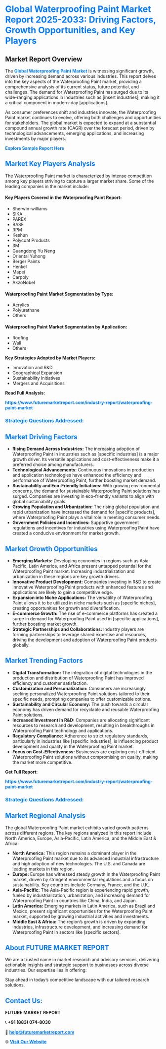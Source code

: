 <h1 style="color: #007BFF;">Global Waterproofing Paint Market Report 2025-2033: Driving Factors, Growth Opportunities, and Key Players</h1>

<section id="overview">
<h2>Market Report Overview</h2>
<p>The <a href="https://www.futuremarketreport.com/industry-report/waterproofing-paint-market" style="color: #007BFF; text-decoration: none;"><strong>Global Waterproofing Paint Market</strong></a> is witnessing significant growth, driven by increasing demand across various industries. This report delves into the key aspects of the Waterproofing Paint market, providing a comprehensive analysis of its current status, future potential, and challenges. The demand for Waterproofing Paint has surged due to its wide-ranging applications in industries such as [insert industries], making it a critical component in modern-day [applications].</p>
<p>As consumer preferences shift and industries innovate, the Waterproofing Paint market continues to evolve, offering both challenges and opportunities for stakeholders. The global market is expected to expand at a substantial compound annual growth rate (CAGR) over the forecast period, driven by technological advancements, emerging applications, and increasing investments by major players.</p>
</section>

<section id="overview">
<p><a href="https://www.futuremarketreport.com/request-sample/reportId=40397" style="color: #007BFF; text-decoration: none;"><strong>Explore Sample Report Here</strong></a></p>
</section>

<section id="key-players">
<h2 style="color: #007BFF;">Market Key Players Analysis</h2>
<p>The Waterproofing Paint market is characterized by intense competition among key players striving to capture a larger market share. Some of the leading companies in the market include:</p>
<h4>Key Players Covered in the Waterproofing Paint Report:</h4>
<ul><li>Sherwin-williams</li><li>SIKA</li><li>PAREX</li><li>BASF</li><li>RPM</li><li>Keshun</li><li>Polycoat Products</li><li>3M</li><li>Guangdong Yu Neng</li><li>Oriental Yuhong</li><li>Berger Paints</li><li>Henkel</li><li>Mapei</li><li>Carpoly</li><li>AkzoNobel</li></ul>
<h4>Waterproofing Paint Market Segmentation by Type:</h4>
<ul><li>Acrylics</li><li>Polyurethane</li><li>Others</li></ul>

<h4>Waterproofing Paint Market Segmentation by Application:</h4>
<ul><li>Roofing</li><li>Wall</li><li>Others</li></ul>
<p><strong>Key Strategies Adopted by Market Players:</strong></p>
<ul>
<li>Innovation and R&D</li>
<li>Geographical Expansion</li>
<li>Sustainability Initiatives</li>
<li>Mergers and Acquisitions</li>
</ul>
</section>

<section>
<p><strong>Read Full Analysis: </strong></p><a href="https://www.futuremarketreport.com/industry-report/waterproofing-paint-market" style="color: #007BFF; text-decoration: none;"><strong>https://www.futuremarketreport.com/industry-report/waterproofing-paint-market</strong></a>
<h3 style="color: #007BFF;">Strategic Questions Addressed:</h3>
</section>

<section id="driving-factors">
<h2 style="color: #007BFF;">Market Driving Factors</h2>
<ul>
<li><strong>Rising Demand Across Industries:</strong> The increasing adoption of Waterproofing Paint in industries such as [specific industries] is a major growth driver. Its versatile applications and cost-effectiveness make it a preferred choice among manufacturers.</li>
<li><strong>Technological Advancements:</strong> Continuous innovations in production and application technologies have enhanced the efficiency and performance of Waterproofing Paint, further boosting market demand.</li>
<li><strong>Sustainability and Eco-Friendly Initiatives:</strong> With growing environmental concerns, the demand for sustainable Waterproofing Paint solutions has surged. Companies are investing in eco-friendly variants to align with global sustainability goals.</li>
<li><strong>Growing Population and Urbanization:</strong> The rising global population and rapid urbanization have increased the demand for [specific products], where Waterproofing Paint plays a vital role in meeting consumer needs.</li>
<li><strong>Government Policies and Incentives:</strong> Supportive government regulations and incentives for industries using Waterproofing Paint have created a conducive environment for market growth.</li>
</ul>
</section>

<section id="growth-opportunities">
<h2 style="color: #007BFF;">Market Growth Opportunities</h2>
<ul>
<li><strong>Emerging Markets:</strong> Developing economies in regions such as Asia-Pacific, Latin America, and Africa present untapped potential for the Waterproofing Paint market. Increasing industrialization and urbanization in these regions are key growth drivers.</li>
<li><strong>Innovative Product Development:</strong> Companies investing in R&D to create innovative Waterproofing Paint products with enhanced features and applications are likely to gain a competitive edge.</li>
<li><strong>Expansion into Niche Applications:</strong> The versatility of Waterproofing Paint allows it to be utilized in niche markets such as [specific niches], creating opportunities for growth and diversification.</li>
<li><strong>E-commerce Growth:</strong> The rise of e-commerce platforms has created a surge in demand for Waterproofing Paint used in [specific applications], further boosting market growth.</li>
<li><strong>Strategic Partnerships and Collaborations:</strong> Industry players are forming partnerships to leverage shared expertise and resources, driving the development and adoption of Waterproofing Paint products globally.</li>
</ul>
</section>

<section id="trending-factors">
<h2 style="color: #007BFF;">Market Trending Factors</h2>
<ul>
<li><strong>Digital Transformation:</strong> The integration of digital technologies in the production and distribution of Waterproofing Paint has improved efficiency and customer satisfaction.</li>
<li><strong>Customization and Personalization:</strong> Consumers are increasingly seeking personalized Waterproofing Paint solutions tailored to their specific needs, prompting companies to offer customizable options.</li>
<li><strong>Sustainability and Circular Economy:</strong> The push towards a circular economy has driven demand for recyclable and reusable Waterproofing Paint solutions.</li>
<li><strong>Increased Investment in R&D:</strong> Companies are allocating significant resources to research and development, resulting in breakthroughs in Waterproofing Paint technology and applications.</li>
<li><strong>Regulatory Compliance:</strong> Adherence to strict regulatory standards, particularly in industries like [specific industries], is influencing product development and quality in the Waterproofing Paint market.</li>
<li><strong>Focus on Cost-Effectiveness:</strong> Businesses are exploring cost-efficient Waterproofing Paint solutions without compromising on quality, making the market more competitive.</li>
</ul>
</section>

<section>
<p><strong>Get Full Report: </strong></p><a href="https://www.futuremarketreport.com/industry-report/waterproofing-paint-market" style="color: #007BFF; text-decoration: none;"><strong>https://www.futuremarketreport.com/industry-report/waterproofing-paint-market</strong></a>
<h3 style="color: #007BFF;">Strategic Questions Addressed:</h3>
</section>


<section id="regional-analysis">
<h2 style="color: #007BFF;">Market Regional Analysis</h2>
<p>The global Waterproofing Paint market exhibits varied growth patterns across different regions. The key regions analyzed in this report include North America, Europe, Asia-Pacific, Latin America, and the Middle East & Africa:</p>
<ul>
<li><strong>North America:</strong> This region remains a dominant player in the Waterproofing Paint market due to its advanced industrial infrastructure and high adoption of new technologies. The U.S. and Canada are leading markets in this region.</li>
<li><strong>Europe:</strong> Europe has witnessed steady growth in the Waterproofing Paint market, driven by stringent environmental regulations and a focus on sustainability. Key countries include Germany, France, and the U.K.</li>
<li><strong>Asia-Pacific:</strong> The Asia-Pacific region is experiencing rapid growth, fueled by industrialization, urbanization, and increasing demand for Waterproofing Paint in countries like China, India, and Japan.</li>
<li><strong>Latin America:</strong> Emerging markets in Latin America, such as Brazil and Mexico, present significant opportunities for the Waterproofing Paint market, supported by growing industrial activities and investments.</li>
<li><strong>Middle East & Africa:</strong> The region’s growth is driven by expanding industries, infrastructure development, and increasing demand for Waterproofing Paint in sectors like [specific sectors].</li>
</ul>
</section>

<footer>
<h2 style="color: #007BFF;">About FUTURE MARKET REPORT</h2>
<p>We are a trusted name in market research and advisory services, delivering actionable insights and strategic support to businesses across diverse industries. Our expertise lies in offering:</p>

<p>Stay ahead in today’s competitive landscape with our tailored research solutions.</p>

<h2 style="color: #007BFF;">Contact Us:</h2>
<p><strong>FUTURE MARKET REPORT</strong></p>
<p>📞 <strong>+91 (883) 074-8030</strong></p>
<p>📧 <strong><a href="mailto:help@futuremarketreport.com" style="color: #007BFF;">help@futuremarketreport.com</a></strong></p>
<p>🌐 <strong><a href="https://www.futuremarketreport.com/" style="color: #007BFF;">Visit Our Website</a></strong></p>
</footer>